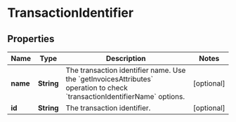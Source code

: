 # TransactionIdentifier

## Properties
Name | Type | Description | Notes
------------ | ------------- | ------------- | -------------
**name** | **String** | The transaction identifier name. Use the &#x60;getInvoicesAttributes&#x60; operation to check &#x60;transactionIdentifierName&#x60; options. |  [optional]
**id** | **String** | The transaction identifier. |  [optional]
